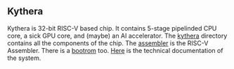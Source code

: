 ## Kythera
Kythera is 32-bit RISC-V based chip. It contains 5-stage pipelinded CPU core, a sick GPU core, and (maybe) an AI accelerator. The [kythera](https://github.com/lilanka/kythera/tree/main/kythera) directory contains all the components of the chip. The [assembler](https://github.com/lilanka/kythera/tree/main/assembler) is the RISC-V Assembler. There is a 
[bootrom](https://github.com/lilanka/kythera/tree/main/bootrom) too. [Here](https://github.com/lilanka/kythera/blob/main/docs/docs.md) is the technical documentation of the system.
